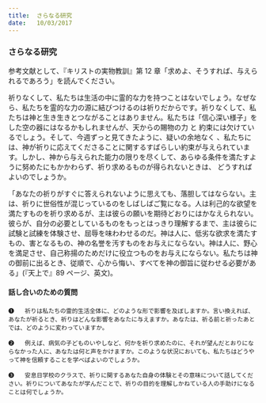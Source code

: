 ```yaml
---
title:  さらなる研究
date:   10/03/2017
---
```


### さらなる研究

 参考文献として、『キリストの実物教訓』第 12 章「求めよ、そうすれば、与えられるであろう」を読んでください。

 祈りなくして、私たちは生活の中に霊的な力を持つことはないでしょう。なぜなら、私たちを霊的な力の源に結びつけるのは祈りだからです。祈りなくして、私たちは神と生き生きとつながることはありません。私たちは「信心深い様子」をした空の器にはなるかもしれませんが、天からの賜物の力 と 約束には欠けているでしょう。そして、今週ずっと見てきたように、疑いの余地なく 、私たちには、神が祈りに応えてくださることに関するすばらしい約束が与えられています。しかし、神から与えられた能力の限りを尽くして、あらゆる条件を満たすように努めたにもかかわらず、祈り求めるものが得られないときは、 どうすればよいのでしょうか。
 
「あなたの祈りがすぐに答えられないように思えても、落胆してはならない。主は、祈りに世俗性が混じっているのをしばしばご覧になる。人は利己的な欲望を満たすものを祈り求めるが、主は彼らの願いを期待どおりにはかなえられない。彼らが、自分の必要としているものをもっとはっきり理解するまで、主は彼らに試験と試練を体験させ、屈辱を味わわせるのだ。神は人に、低劣な欲求を満たすもの、害となるもの、神の名誉を汚すものをお与えにならない。神は人に、野心を満足させ、自己称揚のためだけに役立つものをお与えにならない。私たちは神の御前に出るとき、従順で、心から悔い、すべてを神の御旨に従わせる必要がある」(『天上で』89 ページ、英文)。

#### 話し合いのための質問

`❶	 祈りは私たちの霊的生活全体に、どのような形で影響を及ぼしますか。言い換えれば、あなたが祈るとき、祈りはどんな影響をあなたに与えますか。あなたは、祈る前と祈ったあとでは、どのように変わっていますか。`

`❷	 例えば、病気の子どものいやしなど、何かを祈り求めたのに、それが望んだとおりにならなかった人に、あなたは何と声をかけますか。このような状況においても、私たちはどうやって神を信頼することを学べばよいのでしょうか。`

`❸	 安息日学校のクラスで、祈りに関するあなた自身の体験とその意味について話してください。祈りについてあなたが学んだことで、祈りの目的を理解しかねている人の手助けになることは何でしょうか。`
